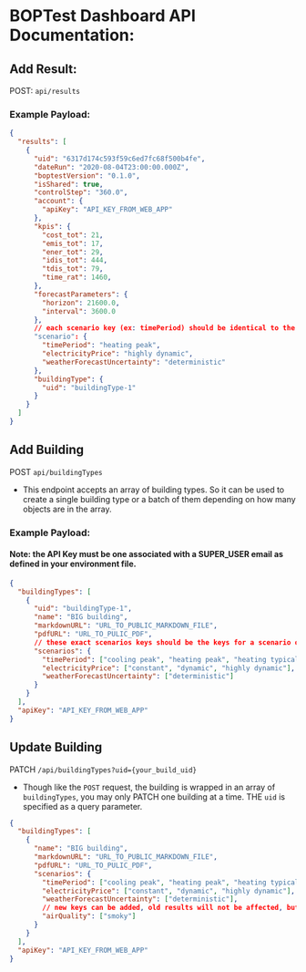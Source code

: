 # BOPTest Dashboard API Documentation:

## Add Result:

POST: `api/results`

### Example Payload:

```json
{
  "results": [
    {
      "uid": "6317d174c593f59c6ed7fc68f500b4fe",
      "dateRun": "2020-08-04T23:00:00.000Z",
      "boptestVersion": "0.1.0",
      "isShared": true,
      "controlStep": "360.0",
      "account": {
        "apiKey": "API_KEY_FROM_WEB_APP"
      },
      "kpis": {
        "cost_tot": 21,
        "emis_tot": 17,
        "ener_tot": 29,
        "idis_tot": 444,
        "tdis_tot": 79,
        "time_rat": 1460,
      },
      "forecastParameters": {
        "horizon": 21600.0,
        "interval": 3600.0
      },
      // each scenario key (ex: timePeriod) should be identical to the key for the scenarios object on the results given buildingType
      "scenario": {
        "timePeriod": "heating peak",
        "electricityPrice": "highly dynamic",
        "weatherForecastUncertainty": "deterministic"
      },
      "buildingType": {
        "uid": "buildingType-1"
      }
    }
  ]
}
```

## Add Building

POST `api/buildingTypes`

- This endpoint accepts an array of building types. So it can be used to create a single building type or a batch of them depending on how many objects are in the array.

### Example Payload:

#### Note: the API Key must be one associated with a SUPER_USER email as defined in your environment file.

```json
{
  "buildingTypes": [
    {
      "uid": "buildingType-1",
      "name": "BIG building",
      "markdownURL": "URL_TO_PUBLIC_MARKDOWN_FILE",
      "pdfURL": "URL_TO_PULIC_PDF",
      // these exact scenarios keys should be the keys for a scenario on a result for this buildingType
      "scenarios": {
        "timePeriod": ["cooling peak", "heating peak", "heating typical"],
        "electricityPrice": ["constant", "dynamic", "highly dynamic"],
        "weatherForecastUncertainty": ["deterministic"]
      }
    }
  ],
  "apiKey": "API_KEY_FROM_WEB_APP"
}
```

## Update Building

PATCH `/api/buildingTypes?uid={your_build_uid}`

- Though like the `POST` request, the building is wrapped in an array of `buildingTypes`, you may only PATCH one building at a time. THE `uid` is specified as a query parameter.

```json
{
  "buildingTypes": [
    {
      "name": "BIG building",
      "markdownURL": "URL_TO_PUBLIC_MARKDOWN_FILE",
      "pdfURL": "URL_TO_PULIC_PDF",
      "scenarios": {
        "timePeriod": ["cooling peak", "heating peak", "heating typical"],
        "electricityPrice": ["constant", "dynamic", "highly dynamic"],
        "weatherForecastUncertainty": ["deterministic"],
        // new keys can be added, old results will not be affected, but new results will require that key in it's scenario
        "airQuality": ["smoky"]
      }
    }
  ],
  "apiKey": "API_KEY_FROM_WEB_APP"
}
```
